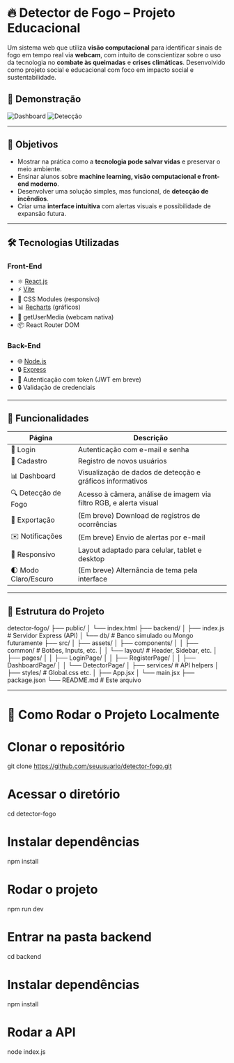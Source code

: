# 🔥 Detector de Fogo – Projeto Educacional

Um sistema web que utiliza **visão computacional** para identificar sinais de fogo em tempo real via **webcam**, com intuito de conscientizar sobre o uso da tecnologia no **combate às queimadas** e **crises climáticas**. Desenvolvido como projeto social e educacional com foco em impacto social e sustentabilidade.

## 📸 Demonstração

![Dashboard](./src/assets/screenshots/dashboard.png)
![Detecção](./src/assets/screenshots/detection.png)

---

## 🧠 Objetivos

- Mostrar na prática como a **tecnologia pode salvar vidas** e preservar o meio ambiente.
- Ensinar alunos sobre **machine learning, visão computacional e front-end moderno**.
- Desenvolver uma solução simples, mas funcional, de **detecção de incêndios**.
- Criar uma **interface intuitiva** com alertas visuais e possibilidade de expansão futura.

---

## 🛠 Tecnologias Utilizadas

### Front-End

- ⚛️ [React.js](https://react.dev/)
- ⚡ [Vite](https://vitejs.dev/)
- 🎨 CSS Modules (responsivo)
- 📊 [Recharts](https://recharts.org/) (gráficos)
- 🎥 getUserMedia (webcam nativa)
- 📦 React Router DOM

### Back-End

- 🌐 [Node.js](https://nodejs.org/)
- 🔒 [Express](https://expressjs.com/)
- 🧠 Autenticação com token (JWT em breve)
- 🔒 Validação de credenciais

---

## 🚀 Funcionalidades

| Página             | Descrição                                                                 |
|--------------------|--------------------------------------------------------------------------|
| 🔐 Login            | Autenticação com e-mail e senha                                          |
| 📝 Cadastro         | Registro de novos usuários                                               |
| 📊 Dashboard        | Visualização de dados de detecção e gráficos informativos                |
| 🔍 Detecção de Fogo | Acesso à câmera, análise de imagem via filtro RGB, e alerta visual       |
| 📁 Exportação       | (Em breve) Download de registros de ocorrências                          |
| ✉️ Notificações     | (Em breve) Envio de alertas por e-mail                                   |
| 📱 Responsivo       | Layout adaptado para celular, tablet e desktop                           |
| 🌓 Modo Claro/Escuro| (Em breve) Alternância de tema pela interface                            |

---

## 📁 Estrutura do Projeto

detector-fogo/
├── public/
│   └── index.html
├── backend/
│   ├── index.js            # Servidor Express (API)
│   └── db/                 # Banco simulado ou Mongo futuramente
├── src/
│   ├── assets/
│   ├── components/
│   │   ├── common/         # Botões, Inputs, etc.
│   │   └── layout/         # Header, Sidebar, etc.
│   ├── pages/
│   │   ├── LoginPage/
│   │   ├── RegisterPage/
│   │   ├── DashboardPage/
│   │   └── DetectorPage/
│   ├── services/           # API helpers
│   ├── styles/             # Global.css etc.
│   ├── App.jsx
│   └── main.jsx
├── package.json
└── README.md               # Este arquivo

---

# 🧪 Como Rodar o Projeto Localmente

# Clonar o repositório
git clone https://github.com/seuusuario/detector-fogo.git

# Acessar o diretório
cd detector-fogo

# Instalar dependências
npm install

# Rodar o projeto
npm run dev

# Entrar na pasta backend
cd backend

# Instalar dependências
npm install

# Rodar a API
node index.js


